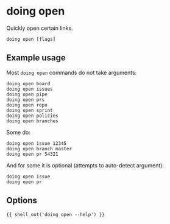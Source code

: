 # doing open

Quickly open certain links.

```shell
doing open [flags]
```

## Example usage

Most `doing open` commands do not take arguments:

```shell
doing open board
doing open issues
doing open pipe
doing open prs
doing open repo
doing open sprint
doing open policies
doing open branches
```

Some do:

```shell
doing open issue 12345
doing open branch master
doing open pr 54321
```

And for some it is optional (attempts to auto-detect argument):

```shell
doing open issue
doing open pr
```

## Options

```nohighlight
{{ shell_out('doing open --help') }}
```
